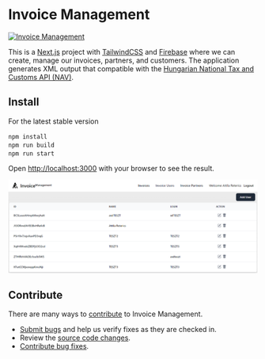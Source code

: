 # Invoice Management

[![Invoice Management](https://github.com/Reterics/invoice-management/actions/workflows/npm-publish-github-packages.yml/badge.svg)](https://github.com/Reterics/invoice-management/actions/workflows/npm-publish-github-packages.yml)

This is a [Next.js](https://nextjs.org/) project with [TailwindCSS](https://tailwindcss.com/) and [Firebase](https://firebase.google.com/) where we can create, manage our invoices, partners, and customers. The application generates XML output that compatible with the [Hungarian National Tax and Customs API (NAV)](https://onlineszamla.nav.gov.hu/api/files/container/download/Online_Szamla_interfesz%20specifikacio_HU_v3.0.pdf).

## Install

For the latest stable version

```bash
npm install
npm run build
npm run start
```

Open [http://localhost:3000](http://localhost:3000) with your browser to see the result.

![Screenshot3](./public/screenshot3.png)

## Contribute

There are many ways to [contribute](https://github.com/Reterics/invoice-management/blob/main/CONTRIBUTING.md) to Invoice Management.
* [Submit bugs](https://github.com/Reterics/invoice-management/issues) and help us verify fixes as they are checked in.
* Review the [source code changes](https://github.com/Reterics/invoice-management/pulls).
* [Contribute bug fixes](https://github.com/Reterics/invoice-management/blob/main/CONTRIBUTING.md).

